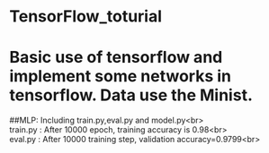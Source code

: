 # TensorFlow_toturial
Basic use of tensorflow and  implement some networks in tensorflow.
Data use the Minist.
===
##MLP: 
Including train.py,eval.py and model.py\<br>  
     train.py  :    After 10000 epoch, training accuracy is 0.98\<br>  
     eval.py   :  After 10000 training step, validation accuracy=0.9799\<br>  
     
     
     
      
